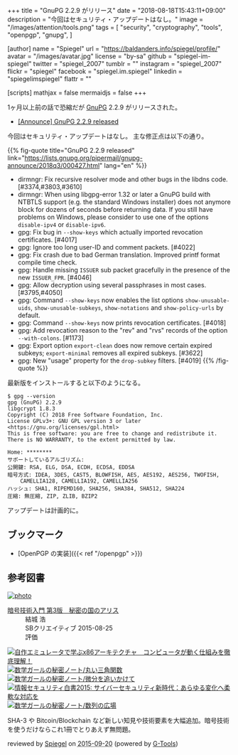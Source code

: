 +++
title = "GnuPG 2.2.9 がリリース"
date = "2018-08-18T15:43:11+09:00"
description = "今回はセキュリティ・アップデートはなし。"
image = "/images/attention/tools.png"
tags = [
  "security",
  "cryptography",
  "tools",
  "openpgp",
  "gnupg",
]

[author]
  name      = "Spiegel"
  url       = "https://baldanders.info/spiegel/profile/"
  avatar    = "/images/avatar.jpg"
  license   = "by-sa"
  github    = "spiegel-im-spiegel"
  twitter   = "spiegel_2007"
  tumblr    = ""
  instagram = "spiegel_2007"
  flickr    = "spiegel"
  facebook  = "spiegel.im.spiegel"
  linkedin  = "spiegelimspiegel"
  flattr    = ""

[scripts]
  mathjax = false
  mermaidjs = false
+++

1ヶ月以上前の話で恐縮だが [GnuPG] 2.2.9 がリリースされた。

- [[Announce] GnuPG 2.2.9 released](https://lists.gnupg.org/pipermail/gnupg-announce/2018q3/000427.html)

今回はセキュリティ・アップデートはなし。
主な修正点は以下の通り。

{{% fig-quote title="GnuPG 2.2.9 released" link="https://lists.gnupg.org/pipermail/gnupg-announce/2018q3/000427.html" lang="en" %}}
* dirmngr: Fix recursive resolver mode and other bugs in the libdns code.  [#3374,#3803,#3610] 
* dirmngr: When using libgpg-error 1.32 or later a GnuPG build with NTBTLS support (e.g. the standard Windows installer) does not anymore block for dozens of seconds before returning data.  If you still have problems on Windows, please consider to use one of the options `disable-ipv4` or `disable-ipv6`.
* gpg: Fix bug in `--show-keys` which actually imported revocation certificates.  [#4017]
* gpg: Ignore too long user-ID and comment packets.  [#4022]
* gpg: Fix crash due to bad German translation.  Improved printf format compile time check.
* gpg: Handle missing `ISSUER` sub packet gracefully in the presence of the new `ISSUER_FPR`.  [#4046]
* gpg: Allow decryption using several passphrases in most cases. [#3795,#4050]
* gpg: Command `--show-keys` now enables the list options `show-unusable-uids`, `show-unusable-subkeys`, `show-notations` and `show-policy-urls` by default.
* gpg: Command `--show-keys` now prints revocation certificates. [#4018]
* gpg: Add revocation reason to the "rev" and "rvs" records of the option `--with-colons`.  [#1173]
* gpg: Export option `export-clean` does now remove certain expired subkeys; `export-minimal` removes all expired subkeys.  [#3622]
* gpg: New "usage" property for the `drop-subkey` filters.  [#4019]
{{% /fig-quote %}}

最新版をインストールすると以下のようになる。

```text
$ gpg --version
gpg (GnuPG) 2.2.9
libgcrypt 1.8.3
Copyright (C) 2018 Free Software Foundation, Inc.
License GPLv3+: GNU GPL version 3 or later <https://gnu.org/licenses/gpl.html>
This is free software: you are free to change and redistribute it.
There is NO WARRANTY, to the extent permitted by law.

Home: ********
サポートしているアルゴリズム:
公開鍵: RSA, ELG, DSA, ECDH, ECDSA, EDDSA
暗号方式: IDEA, 3DES, CAST5, BLOWFISH, AES, AES192, AES256, TWOFISH,
    CAMELLIA128, CAMELLIA192, CAMELLIA256
ハッシュ: SHA1, RIPEMD160, SHA256, SHA384, SHA512, SHA224
圧縮: 無圧縮, ZIP, ZLIB, BZIP2
```

アップデートは計画的に。

## ブックマーク

- [OpenPGP の実装]({{< ref "/openpgp" >}})

[GnuPG]: https://gnupg.org/ "The GNU Privacy Guard"
[Gpg4win]: https://www.gpg4win.org/ "Gpg4win - Secure email and file encryption with GnuPG for Windows"

## 参考図書

<div class="hreview" ><a class="item url" href="https://www.amazon.co.jp/exec/obidos/ASIN/B015643CPE/baldandersinf-22/"><img src="https://images-fe.ssl-images-amazon.com/images/I/51t6yHHVwEL._SL160_.jpg" alt="photo" class="photo"  /></a><dl ><dt class="fn"><a class="item url" href="https://www.amazon.co.jp/exec/obidos/ASIN/B015643CPE/baldandersinf-22/">暗号技術入門 第3版　秘密の国のアリス</a></dt><dd>結城 浩 </dd><dd>SBクリエイティブ 2015-08-25</dd><dd>評価<abbr class="rating" title="5"><img src="https://images-fe.ssl-images-amazon.com/images/G/01/detail/stars-5-0.gif" alt="" /></abbr> </dd></dl><p class="similar"><a href="https://www.amazon.co.jp/exec/obidos/ASIN/B0148FQNVC/baldandersinf-22/" target="_top"><img src="https://images-fe.ssl-images-amazon.com/images/P/B0148FQNVC.09._SCTHUMBZZZ_.jpg"  alt="自作エミュレータで学ぶx86アーキテクチャ　コンピュータが動く仕組みを徹底理解！"  /></a> <a href="https://www.amazon.co.jp/exec/obidos/ASIN/B00W6NCLJM/baldandersinf-22/" target="_top"><img src="https://images-fe.ssl-images-amazon.com/images/P/B00W6NCLJM.09._SCTHUMBZZZ_.jpg"  alt="数学ガールの秘密ノート/丸い三角関数"  /></a> <a href="https://www.amazon.co.jp/exec/obidos/ASIN/B00Y9EYOIW/baldandersinf-22/" target="_top"><img src="https://images-fe.ssl-images-amazon.com/images/P/B00Y9EYOIW.09._SCTHUMBZZZ_.jpg"  alt="数学ガールの秘密ノート/微分を追いかけて"  /></a> <a href="https://www.amazon.co.jp/exec/obidos/ASIN/B012BYBTZC/baldandersinf-22/" target="_top"><img src="https://images-fe.ssl-images-amazon.com/images/P/B012BYBTZC.09._SCTHUMBZZZ_.jpg"  alt="情報セキュリティ白書2015: サイバーセキュリティ新時代：あらゆる変化へ柔軟な対応を"  /></a> <a href="https://www.amazon.co.jp/exec/obidos/ASIN/B00W6NCLL0/baldandersinf-22/" target="_top"><img src="https://images-fe.ssl-images-amazon.com/images/P/B00W6NCLL0.09._SCTHUMBZZZ_.jpg"  alt="数学ガールの秘密ノート/数列の広場"  /></a> </p>
<p class="description">SHA-3 や Bitcoin/Blockchain など新しい知見や技術要素を大幅追加。暗号技術を使うだけならこれ1冊でとりあえず無問題。</p>
<p class="gtools" >reviewed by <a href='#maker' class='reviewer'>Spiegel</a> on <abbr class="dtreviewed" title="2015-09-20">2015-09-20</abbr> (powered by <a href="http://www.goodpic.com/mt/aws/index.html" >G-Tools</a>)</p>
</div>
